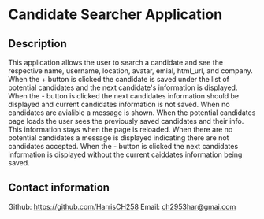 # Candidate Searcher Application

## Description 
This application allows the user to search a candidate and see the respective name, username, location, avatar, emial, html_url, and company. When the + button is clicked the candidate is saved under the list of potential candidates and the next candidate's information is displayed. When the - button is clicked the next candidates information should be displayed and current candidates information is not saved. When no candidates are avialible a message is shown. When the potential candidates page loads the user sees the previously saved candidates and their info. This information stays when the page is reloaded. When there are no potential candidates a message is displayed indicating there are not candidates accepted. When the - button is clicked the next candidates information is displayed without the current caiddates information being saved. 

## Contact information
Github: https://github.com/HarrisCH258
Email: ch2953har@gmai.com
